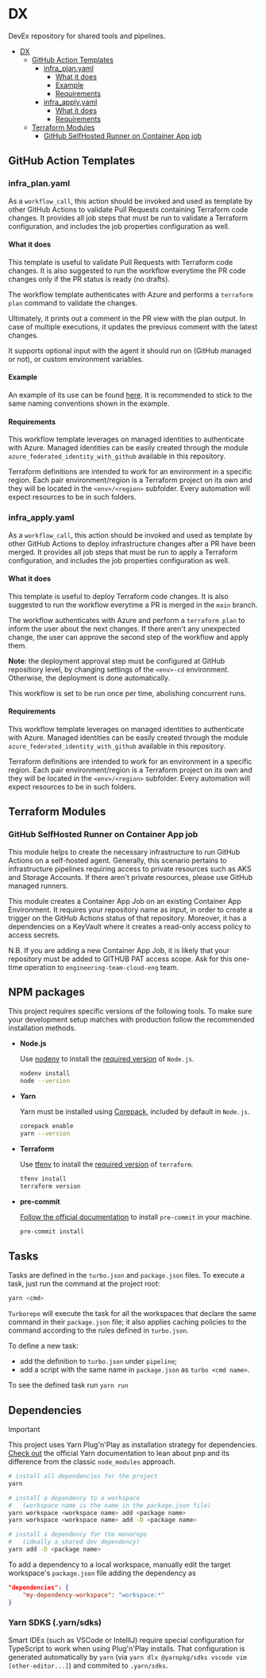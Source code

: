# DX

DevEx repository for shared tools and pipelines.

- [DX](#dx)
  - [GitHub Action Templates](#github-action-templates)
    - [infra_plan.yaml](#infra_planyaml)
      - [What it does](#what-it-does)
      - [Example](#example)
      - [Requirements](#requirements)
    - [infra_apply.yaml](#infra_applyyaml)
      - [What it does](#what-it-does-1)
      - [Requirements](#requirements-1)
  - [Terraform Modules](#terraform-modules)
    - [GitHub SelfHosted Runner on Container App job](#github-selfhosted-runner-on-container-app-job)

## GitHub Action Templates

### infra_plan.yaml

As a `workflow_call`, this action should be invoked and used as template by other GitHub Actions to validate Pull Requests containing Terraform code changes. It provides all job steps that must be run to validate a Terraform configuration, and includes the job properties configuration as well.

#### What it does

This template is useful to validate Pull Requests with Terraform code changes. It is also suggested to run the workflow everytime the PR code changes only if the PR status is ready (no drafts).

The workflow template authenticates with Azure and performs a `terraform plan` command to validate the changes.

Ultimately, it prints out a comment in the PR view with the plan output. In case of multiple executions, it updates the previous comment with the latest changes.

It supports optional input with the agent it should run on (GitHub managed or not), or custom environment variables.

#### Example

An example of its use can be found [here](https://github.com/pagopa/dx-typescript/blob/main/.github/workflows/pr_infra.yaml).
It is recommended to stick to the same naming conventions shown in the example.

#### Requirements

This workflow template leverages on managed identities to authenticate with Azure. Managed identities can be easily created through the module `azure_federated_identity_with_github` available in this repository.

Terraform definitions are intended to work for an environment in a specific region. Each pair environment/region is a Terraform project on its own and they will be located in the `<env>/<region>` subfolder. Every automation will expect resources to be in such folders.

### infra_apply.yaml

As a `workflow_call`, this action should be invoked and used as template by other GitHub Actions to deploy infrastructure changes after a PR have been merged. It provides all job steps that must be run to apply a Terraform configuration, and includes the job properties configuration as well.

#### What it does

This template is useful to deploy Terraform code changes. It is also suggested to run the workflow everytime a PR is merged in the `main` branch.

The workflow authenticates with Azure and perform a `terraform plan` to inform the user about the next changes. If there aren't any unexpected change, the user can approve the second step of the workflow and apply them.

**Note**: the deployment approval step must be configured at GitHub repositiory level, by changing settings of the `<env>-cd` environment. Otherwise, the deployment is done automatically.

This workflow is set to be run once per time, abolishing concurrent runs.

#### Requirements

This workflow template leverages on managed identities to authenticate with Azure. Managed identities can be easily created through the module `azure_federated_identity_with_github` available in this repository.

Terraform definitions are intended to work for an environment in a specific region. Each pair environment/region is a Terraform project on its own and they will be located in the `<env>/<region>` subfolder. Every automation will expect resources to be in such folders.

## Terraform Modules

### GitHub SelfHosted Runner on Container App job

This module helps to create the necessary infrastructure to run GitHub Actions on a self-hosted agent. Generally, this scenario pertains to infrastructure pipelines requiring access to private resources such as AKS and Storage Accounts. If there aren't private resources, please use GitHub managed runners.

This module creates a Container App Job on an existing Container App Environment. It requires your repository name as input, in order to create a trigger on the GitHub Actions status of that repository. Moreover, it has a dependencies on a KeyVault where it creates a read-only access policy to access secrets.

N.B. If you are adding a new Container App Job, it is likely that your repository must be added to GITHUB PAT access scope. Ask for this one-time operation to `engineering-team-cloud-eng` team.

## NPM packages

This project requires specific versions of the following tools. To make sure your development setup matches with production follow the recommended installation methods.

- **Node.js**

  Use [nodenv](https://github.com/nodenv/nodenv) to install the [required version](.node-version) of `Node.js`.

  ```sh
  nodenv install
  node --version
  ```

- **Yarn**

  Yarn must be installed using [Corepack](https://yarnpkg.com/getting-started/install), included by default in `Node.js`.

  ```sh
  corepack enable
  yarn --version
  ```

- **Terraform**

  Use [tfenv](https://github.com/tfutils/tfenv) to install the [required version](.terraform-version) of `terraform`.

  ```sh
  tfenv install
  terraform version
  ```

- **pre-commit**

  [Follow the official documentation](https://pre-commit.com/) to install `pre-commit` in your machine.

  ```sh
  pre-commit install
  ```

## Tasks

Tasks are defined in the `turbo.json` and `package.json` files. To execute a task, just run the command at the project root:

```sh
yarn <cmd>
```

`Turborepo` will execute the task for all the workspaces that declare the same command in their `package.json` file; it also applies caching policies to the command according to the rules defined in `turbo.json`.

To define a new task:

- add the definition to `turbo.json` under `pipeline`;
- add a script with the same name in `package.json` as `turbo <cmd name>`.

To see the defined task run `yarn run`

## Dependencies

> [!IMPORTANT]  
> This project uses Yarn Plug'n'Play as installation strategy for dependencies. [Check out](https://yarnpkg.com/features/pnp) the official Yarn documentation to lean about pnp and its difference from the classic `node_modules` approach.

```sh
# install all dependencies for the project
yarn

# install a dependency to a workspace
#   (workspace name is the name in the package.json file)
yarn workspace <workspace name> add <package name>
yarn workspace <workspace name> add -D <package name>

# install a dependency for the monorepo
#   (ideally a shared dev dependency)
yarn add -D <package name>
```

To add a dependency to a local workspace, manually edit the target workspace's `package.json` file adding the dependency as

```json
"dependencies": {
    "my-dependency-workspace": "workspace:*"
}
```

### Yarn SDKS (.yarn/sdks)

Smart IDEs (such as VSCode or IntelliJ) require special configuration for TypeScript to work when using Plug'n'Play installs. That configuration is generated automatically by `yarn` (via `yarn dlx @yarnpkg/sdks vscode vim [other-editor...]`) and commited to `.yarn/sdks`.
